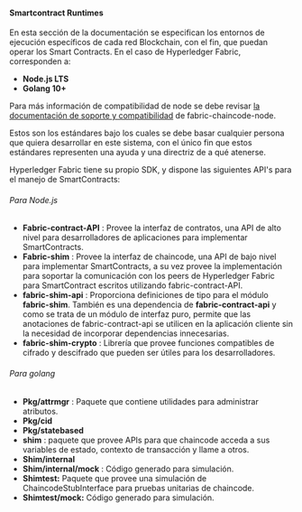 #### Smartcontract Runtimes

En esta sección de la documentación se especifican los entornos de ejecución específicos de cada red Blockchain, con el fin, que puedan operar los Smart Contracts. En el caso de Hyperledger Fabric, corresponden a:

- **Node.js LTS**
- **Golang 10+**

Para más información de compatibilidad de node se debe revisar [la documentación de soporte y compatibilidad](https://github.com/hyperledger/fabric-chaincode-node/blob/master/COMPATIBILITY.md) de fabric-chaincode-node.

Estos son los estándares bajo los cuales se debe basar cualquier persona que quiera desarrollar en este sistema, con el único fin que estos estándares representen una ayuda y una directriz de a qué atenerse.

Hyperledger Fabric tiene su propio SDK, y dispone las siguientes API&#39;s para el manejo de SmartContracts:

###### Para Node.js

- **Fabric-contract-API** : Provee la interfaz de contratos, una API de alto nivel para desarrolladores de aplicaciones para implementar SmartContracts.
- **Fabric-shim** : Provee la interfaz de chaincode, una API de bajo nivel para implementar SmartContracts, a su vez provee la implementación para soportar la comunicación con los peers de Hyperledger Fabric para SmartContract escritos utilizando fabric-contract-API.
- **fabric-shim-api** : Proporciona definiciones de tipo para el módulo  **fabric-shim**. También es una dependencia de  **fabric-contract-api**  y como se trata de un módulo de interfaz puro, permite que las anotaciones de fabric-contract-api se utilicen en la aplicación cliente sin la necesidad de incorporar dependencias innecesarias.
- **fabric-shim-crypto** : Librería que provee funciones compatibles de cifrado y descifrado que pueden ser útiles para los desarrolladores.

###### Para golang

- **Pkg/attrmgr** : Paquete que contiene utilidades para administrar atributos.
- **Pkg/cid**
- **Pkg/statebased**
- **shim** : paquete que provee APIs para que chaincode acceda a sus variables de estado, contexto de transacción y llame a otros.
- **Shim/internal**
- **Shim/internal/mock** : Código generado para simulación.
- **Shimtest:** Paquete que provee una simulación de ChaincodeStubInterface para pruebas unitarias de chaincode.
- **Shimtest/mock:** Código generado para simulación.
